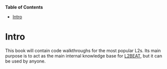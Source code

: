 <!-- START doctoc generated TOC please keep comment here to allow auto update -->
<!-- DON'T EDIT THIS SECTION, INSTEAD RE-RUN doctoc TO UPDATE -->
**Table of Contents**

- [Intro](#intro)

<!-- END doctoc generated TOC please keep comment here to allow auto update -->

# Intro

This book will contain code walkthroughs for the most popular L2s. Its main purpose is to act as the main internal knowledge base for [L2BEAT](https://l2beat.com), but it can be used by anyone.
